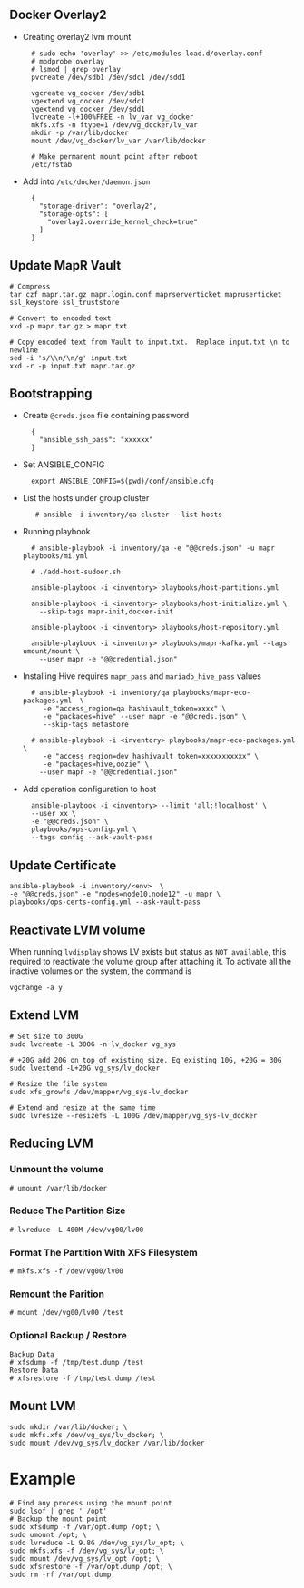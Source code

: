 ## Docker Overlay2
- Creating overlay2 lvm mount

        # sudo echo 'overlay' >> /etc/modules-load.d/overlay.conf
        # modprobe overlay
        # lsmod | grep overlay
        pvcreate /dev/sdb1 /dev/sdc1 /dev/sdd1

        vgcreate vg_docker /dev/sdb1
        vgextend vg_docker /dev/sdc1
        vgextend vg_docker /dev/sdd1
        lvcreate -l+100%FREE -n lv_var vg_docker
        mkfs.xfs -n ftype=1 /dev/vg_docker/lv_var
        mkdir -p /var/lib/docker
        mount /dev/vg_docker/lv_var /var/lib/docker
    
        # Make permanent mount point after reboot
        /etc/fstab
    
- Add into `/etc/docker/daemon.json` 

        {
          "storage-driver": "overlay2",
          "storage-opts": [
            "overlay2.override_kernel_check=true"
          ]
        }

## Update MapR Vault
```
# Compress
tar czf mapr.tar.gz mapr.login.conf maprserverticket mapruserticket ssl_keystore ssl_truststore

# Convert to encoded text
xxd -p mapr.tar.gz > mapr.txt

# Copy encoded text from Vault to input.txt.  Replace input.txt \n to newline
sed -i 's/\\n/\n/g' input.txt
xxd -r -p input.txt mapr.tar.gz

```

## Bootstrapping 
- Create `@creds.json` file containing password

        {
          "ansible_ssh_pass": "xxxxxx"
        }

- Set ANSIBLE_CONFIG

        export ANSIBLE_CONFIG=$(pwd)/conf/ansible.cfg
        
- List the hosts under group cluster
         
         # ansible -i inventory/qa cluster --list-hosts
    
- Running playbook 
        
        # ansible-playbook -i inventory/qa -e "@@creds.json" -u mapr playbooks/mi.yml
        
        # ./add-host-sudoer.sh
        
        ansible-playbook -i <inventory> playbooks/host-partitions.yml
        
        ansible-playbook -i <inventory> playbooks/host-initialize.yml \
          --skip-tags mapr-init,docker-init

        ansible-playbook -i <inventory> playbooks/host-repository.yml

        ansible-playbook -i <inventory> playbooks/mapr-kafka.yml --tags umount/mount \
          --user mapr -e "@@credential.json"

- Installing Hive requires `mapr_pass` and `mariadb_hive_pass` values

        # ansible-playbook -i inventory/qa playbooks/mapr-eco-packages.yml  \
           -e "access_region=qa hashivault_token=xxxx" \
           -e "packages=hive" --user mapr -e "@@creds.json" \
           --skip-tags metastore

        # ansible-playbook -i <inventory> playbooks/mapr-eco-packages.yml \
           -e "access_region=dev hashivault_token=xxxxxxxxxxx" \
           -e "packages=hive,oozie" \
          --user mapr -e "@@credential.json"

- Add operation configuration to host

        ansible-playbook -i <inventory> --limit 'all:!localhost' \
        --user xx \
        -e "@@creds.json" \
        playbooks/ops-config.yml \
        --tags config --ask-vault-pass

## Update Certificate
    ansible-playbook -i inventory/<env>  \
    -e "@@creds.json" -e "nodes=node10,node12" -u mapr \
    playbooks/ops-certs-config.yml --ask-vault-pass

## Reactivate LVM volume

When running `lvdisplay` shows LV exists but status as `NOT available`, this required to reactivate the volume group after attaching it.  To activate all the inactive volumes on the system, the command is

    vgchange -a y

## Extend LVM

    # Set size to 300G
    sudo lvcreate -L 300G -n lv_docker vg_sys
    
    # +20G add 20G on top of existing size. Eg existing 10G, +20G = 30G
    sudo lvextend -L+20G vg_sys/lv_docker
    
    # Resize the file system
    sudo xfs_growfs /dev/mapper/vg_sys-lv_docker
    
    # Extend and resize at the same time
    sudo lvresize --resizefs -L 100G /dev/mapper/vg_sys-lv_docker
    
## Reducing LVM

### Unmount the volume

    # umount /var/lib/docker
    
### Reduce The Partition Size

    # lvreduce -L 400M /dev/vg00/lv00

### Format The Partition With XFS Filesystem

    # mkfs.xfs -f /dev/vg00/lv00

### Remount the Parition

    # mount /dev/vg00/lv00 /test

### Optional Backup / Restore
    Backup Data
    # xfsdump -f /tmp/test.dump /test
    Restore Data
    # xfsrestore -f /tmp/test.dump /test

## Mount LVM

    sudo mkdir /var/lib/docker; \
    sudo mkfs.xfs /dev/vg_sys/lv_docker; \
    sudo mount /dev/vg_sys/lv_docker /var/lib/docker
    
# Example
    # Find any process using the mount point
    sudo lsof | grep ' /opt'
    # Backup the mount point
    sudo xfsdump -f /var/opt.dump /opt; \
    sudo umount /opt; \
    sudo lvreduce -L 9.8G /dev/vg_sys/lv_opt; \
    sudo mkfs.xfs -f /dev/vg_sys/lv_opt; \
    sudo mount /dev/vg_sys/lv_opt /opt; \
    sudo xfsrestore -f /var/opt.dump /opt; \
    sudo rm -rf /var/opt.dump

    
